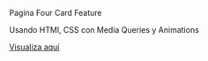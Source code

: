 Pagina Four Card Feature

Usando HTMl, CSS con Media Queries y Animations

<a href="">Visualiza aquí</a>

